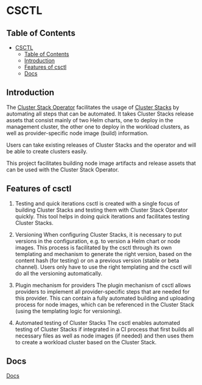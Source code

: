 # CSCTL

## Table of Contents

- [CSCTL](#csctl)
  - [Table of Contents](#table-of-contents)
  - [Introduction](#introduction)
  - [Features of csctl](#features-of-csctl)
  - [Docs](#docs)

## Introduction

The [Cluster Stack Operator](https://github.com/SovereignCloudStack/cluster-stack-operator) facilitates the usage of [Cluster Stacks](https://github.com/SovereignCloudStack/cluster-stacks) by automating all steps that can be automated. It takes Cluster Stacks release assets that consist mainly of two Helm charts, one to deploy in the management cluster, the other one to deploy in the workload clusters, as well as provider-specific node image (build) information.

Users can take existing releases of Cluster Stacks and the operator and will be able to create clusters easily.

This project facilitates building node image artifacts and release assets that can be used with the Cluster Stack Operator.


## Features of csctl
1. Testing and quick iterations
csctl is created with a single focus of building Cluster Stacks and testing them with Cluster Stack Operator quickly. This tool helps in doing quick iterations and facilitates testing Cluster Stacks. 

2. Versioning
When configuring Cluster Stacks, it is necessary to put versions in the configuration, e.g. to version a Helm chart or node images. This process is facilitated by the csctl through its own templating and mechanism to generate the right version, based on the content hash (for testing) or on a previous version (stable or beta channel). Users only have to use the right templating and the csctl will do all the versioning automatically.

3. Plugin mechanism for providers
The plugin mechanism of csctl allows providers to implement all provider-specific steps that are needed for this provider. This can contain a fully automated building and uploading process for node images, which can be referenced in the Cluster Stack (using the templating logic for versioning). 

4. Automated testing of Cluster Stacks
The csctl enables automated testing of Cluster Stacks if integrated in a CI process that first builds all necessary files as well as node images (if needed) and then uses them to create a workload cluster based on the Cluster Stack.

## Docs

[Docs](./docs/README.md)
